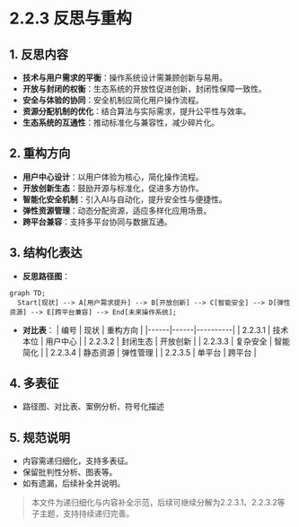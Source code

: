 # 2.2.3 反思与重构

## 1. 反思内容

- **技术与用户需求的平衡**：操作系统设计需兼顾创新与易用。
- **开放与封闭的权衡**：生态系统的开放性促进创新，封闭性保障一致性。
- **安全与体验的协同**：安全机制应简化用户操作流程。
- **资源分配机制的优化**：结合算法与实际需求，提升公平性与效率。
- **生态系统的互通性**：推动标准化与兼容性，减少碎片化。

## 2. 重构方向

- **用户中心设计**：以用户体验为核心，简化操作流程。
- **开放创新生态**：鼓励开源与标准化，促进多方协作。
- **智能化安全机制**：引入AI与自动化，提升安全性与便捷性。
- **弹性资源管理**：动态分配资源，适应多样化应用场景。
- **跨平台兼容**：支持多平台协同与数据互通。

## 3. 结构化表达

- **反思路径图**：

```mermaid
graph TD;
  Start[现状] --> A[用户需求提升] --> B[开放创新] --> C[智能安全] --> D[弹性资源] --> E[跨平台兼容] --> End[未来操作系统];
```

- **对比表**：
| 编号 | 现状 | 重构方向 |
|------|------|----------|
| 2.2.3.1 | 技术本位 | 用户中心 |
| 2.2.3.2 | 封闭生态 | 开放创新 |
| 2.2.3.3 | 复杂安全 | 智能简化 |
| 2.2.3.4 | 静态资源 | 弹性管理 |
| 2.2.3.5 | 单平台 | 跨平台 |

## 4. 多表征

- 路径图、对比表、案例分析、符号化描述

## 5. 规范说明

- 内容需递归细化，支持多表征。
- 保留批判性分析、图表等。
- 如有遗漏，后续补全并说明。

> 本文件为递归细化与内容补全示范，后续可继续分解为2.2.3.1、2.2.3.2等子主题，支持持续递归完善。

